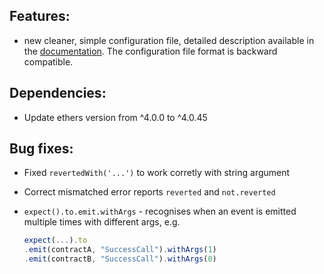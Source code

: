 ## Features:

* new cleaner, simple configuration file, detailed description available in the [documentation](https://ethereum-waffle.readthedocs.io/en/latest/configuration.html#configuration-file). The configuration file format is backward compatible.


## Dependencies:

* Update ethers version from ^4.0.0 to ^4.0.45

## Bug fixes:

* Fixed `revertedWith('...')` to work corretly with string argument
* Correct mismatched error reports `reverted` and `not.reverted`
* `expect().to.emit.withArgs` - recognises when an event is emitted multiple times with different args, e.g.

    ```ts
    expect(...).to
    .emit(contractA, "SuccessCall").withArgs(1)
    .emit(contractB, "SuccessCall").withArgs(0)
    ```

